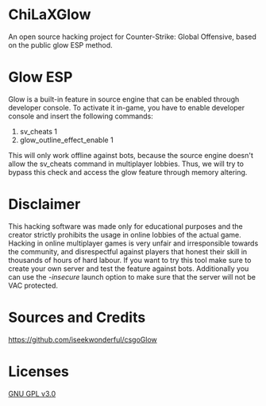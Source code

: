 # ChiLaXGlow

An open source hacking project for Counter-Strike: Global Offensive, based on the public glow ESP method. 

# Glow ESP

Glow is a built-in feature in source engine that can be enabled through developer console.
To activate it in-game, you have to enable developer console and insert the following commands:

1. sv_cheats 1
2. glow_outline_effect_enable 1

This will only work offline against bots, because the source engine doesn't allow the sv_cheats command in multiplayer lobbies. 
Thus, we will try to bypass this check and access the glow feature through memory altering. 

# Disclaimer

This hacking software was made only for educational purposes and the creator strictly prohibits the usage in online lobbies of the actual game.
Hacking in online multiplayer games is very unfair and irresponsible towards the community, and disrespectful against players that honest their skill in thousands of hours of hard labour.
If you want to try this tool make sure to create your own server and test the feature against bots. Additionally you can use the *-insecure* launch option to make sure that the server will not be VAC protected.

# Sources and Credits

https://github.com/iseekwonderful/csgoGlow 

# Licenses

[GNU GPL v3.0](https://www.gnu.org/licenses/gpl-3.0)